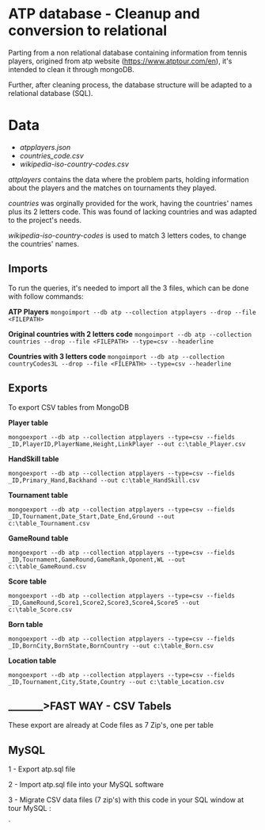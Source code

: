 # ATP database - Cleanup and conversion to relational

Parting from a non relational database containing information from tennis players, origined from atp website (https://www.atptour.com/en), it's intended to clean it through mongoDB.

Further, after cleaning process, the database structure will be adapted to a relational database (SQL). 


# Data

- _atpplayers.json_
- _countries_code.csv_
- _wikipedia-iso-country-codes.csv_


_attplayers_ contains the data where the problem parts, holding information about the players and the matches on tournaments they played.

_countries_ was orginally provided for the work, having the countries' names plus its 2 letters code. This was found of lacking countries and was adapted to the project's needs.

_wikipedia-iso-country-codes_ is used to match 3 letters codes, to change the countries' names.


## Imports

To run the queries, it's needed to import all the 3 files, which can be done with follow commands:

**ATP Players**
`mongoimport --db atp --collection atpplayers --drop --file <FILEPATH>`

**Original countries with 2 letters code**
`mongoimport --db atp --collection countries --drop --file <FILEPATH> --type=csv --headerline`

**Countries with 3 letters code**
`mongoimport --db atp --collection countryCodes3L --drop --file <FILEPATH> --type=csv --headerline`

## Exports
To export CSV tables from MongoDB

**Player table**

`mongoexport --db atp --collection atpplayers --type=csv --fields _ID,PlayerID,PlayerName,Height,LinkPlayer --out c:\table_Player.csv`

**HandSkill table**

`mongoexport --db atp --collection atpplayers --type=csv --fields _ID,Primary_Hand,Backhand --out c:\table_HandSkill.csv`

**Tournament table**

`mongoexport --db atp --collection atpplayers --type=csv --fields _ID,Tournament,Date_Start,Date_End,Ground --out c:\table_Tournament.csv`

**GameRound table**

`mongoexport --db atp --collection atpplayers --type=csv --fields _ID,Tournament,GameRound,GameRank,Oponent,WL --out c:\table_GameRound.csv`

**Score table**

`mongoexport --db atp --collection atpplayers --type=csv --fields _ID,GameRound,Score1,Score2,Score3,Score4,Score5 --out c:\table_Score.csv`

**Born table**

`mongoexport --db atp --collection atpplayers --type=csv --fields _ID,BornCity,BornState,BornCountry --out c:\table_Born.csv`

**Location table**

`mongoexport --db atp --collection atpplayers --type=csv --fields _ID,Tournament,City,State,Country --out c:\table_Location.csv`

## _______>FAST WAY - CSV Tabels
These export are already at Code files as 7 Zip's, one per table


## MySQL
1 - Export atp.sql file 

2 - Import atp.sql file into your MySQL software

3 - Migrate CSV data files (7 zip's) with this code in your SQL window at tour MySQL :

`


